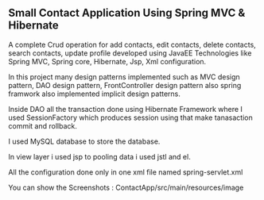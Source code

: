 <h2>Small Contact Application Using Spring MVC & Hibernate</h2>
<p>A complete Crud operation for add contacts, edit contacts, delete contacts, search contacts, update profile developed using JavaEE Technologies like Spring MVC, Spring core, Hibernate, Jsp, Xml configuration.</p>

<p>In this project many design patterns implemented such as MVC design pattern, DAO design pattern, FrontController design pattern also spring framwork also implemented implicit design patterns.</p>

<p>Inside DAO all the transaction done using Hibernate Framework where I used SessionFactory which produces session using that make tanasaction commit  and rollback.</p>

<p>I used MySQL database to store the database.</p>

<p>In view layer i used jsp to pooling data i used jstl and el.</p>

<p>All the configuration done only in one xml file named spring-servlet.xml</p>

<p>You can show the Screenshots : ContactApp/src/main/resources/image</p>
